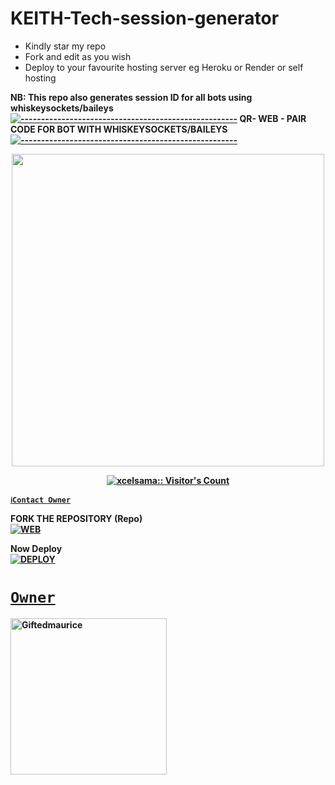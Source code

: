 # KEITH-Tech-session-generator
- Kindly star my repo
- Fork and edit as you wish
- Deploy to your favourite hosting server eg Heroku or Render or self hosting

<strong>NB:<strong/> This repo also generates session ID for all bots using whiskeysockets/baileys
[![-----------------------------------------------------](https://raw.githubusercontent.com/andreasbm/readme/master/assets/lines/colored.png)](#table-of-contents)
QR- WEB - PAIR CODE FOR BOT WITH WHISKEYSOCKETS/BAILEYS
[![-----------------------------------------------------](https://raw.githubusercontent.com/andreasbm/readme/master/assets/lines/colored.png)](#table-of-contents)
<p align="center">
   <a href="https://github.com/Xcelsama">
    <img src="" width="500">
     
</a>
   <a aria-label="QRis free to use" href="https://whatsapp.com/channel/0029VaBcXo4JJhzW9c1uVD2X" target="_blank">
 <p align="center"><img src="https://telegra.ph/file/85d3527c89311f1ef9d84.jpg" alt="xcelsama:: Visitor's Count" /></p>



[`ℹ️Contact Owner`](https://wa.me/qr/W6BT5CSV4NPNJ1)

FORK THE REPOSITORY (Repo) 
    <br>
<a href="https://github.com/keithkeizzah/KEITH-TECH-CODE"><img title="WEB" src="https://img.shields.io/badge/FORK Gifted-QR?color=black&style=for-the-badge&logo=stackshare"></a>

Now Deploy
    <br>
<a href='https://dashboard.heroku.com/new?template=https://github.com/Keithkeizzah/keith-tech' target="_blank"><img alt='DEPLOY' src='https://img.shields.io/badge/-DEPLOY-black?style=for-the-badge&logo=heroku&logoColor=white'/>
# `Owner`

 <a href="https://github.com/Keithkeizzah"><img src="https://github.com/Keithtech.png" width="250" height="250" alt="Giftedmaurice"/></a>

# 
   
